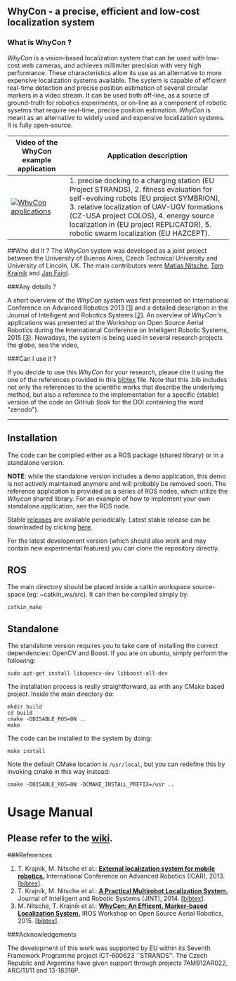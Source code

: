 ## WhyCon - a precise, efficient and low-cost localization system
### What is WhyCon ? 

_WhyCon_ is a vision-based localization system that can be used with low-cost web cameras, and achieves millimiter precision with very high performance.
These characteristics allow its use as an alternative to more expensive localization systems available. 
The system is capable of efficient real-time detection and precise position estimation of several circular markers in a video stream. 
It can be used both off-line, as a source of ground-truth for robotics experiments, or on-line as a component of robotic sysetms that require real-time, precise position estimation.
_WhyCon_ is meant as an alternative to widely used and expensive localization systems. It is fully open-source.

| Video of the WhyCon example application | Application description |
| ------ | ----------- |
|[![WhyCon applications](https://raw.githubusercontent.com/wiki/gestom/WhyCon/pics/whycon.png)](https://www.youtube.com/watch?v=KgKrN8_EmUA"AAAA")|1. precise docking to a charging station (EU Project STRANDS), 2. fitness evaluation for self-evolving robots (EU project SYMBRION), 3. relative localization of UAV-UGV formations (CZ-USA project COLOS), 4. energy source localization in (EU project REPLICATOR), 5. robotic swarm localization (EU HAZCEPT). |

##Who did it ?
The _WhyCon_ system was developed as a joint project between the University of Buenos Aires, Czech Technical University and University of Lincoln, UK.
The main contributors were [Matias Nitsche](https://scholar.google.co.uk/citations?user=Z0hQoRUAAAAJ&hl=en&oi=ao), [Tom Krajnik](http://scholar.google.co.uk/citations?user=Qv3nqgsAAAAJ&hl=en&oi=ao) and [Jan Faigl](https://scholar.google.co.uk/citations?user=-finD_sAAAAJ&hl=en).

###Any details ?

A short overview of the <i>WhyCon</i> system was first presented on International Conference on Advanced Robotics 2013 [[1](#references)] and a detailed description in the Journal of Intelligent and Robotics Systems [[2](#references)].
An overview of _WhyCon's_ applications was presented at the Workshop on Open Source Aerial Robotics during the International Conference on Intelligent Robotic Systems, 2015 [[3](#references)].
Nowadays, the system is being used in several research projects the globe, see the video,   

###Can I use it ?
 
If you decide to use this _WhyCon_ for your research, please cite it using the one of the references provided in this [bibtex](http://raw.githubusercontent.com/wiki/gestom/WhyCon/papers/WhyCon.bib) file.
Note that this .bib includes not only the references to the scientific works that describe the underlying method, but
also a reference to the implementation for a specific (stable) version of the code on GitHub (look for the DOI containing
the word "zenodo").

----

## Installation

The code can be compiled either as a ROS package (shared library) or in a standalone version.

**NOTE**: while the standalone version includes a demo application, this demo is not actively maintained anymore and will probably be removed soon. The reference application is provided as a series of ROS nodes, which utilize the _Whycon_ shared library. For an example of how to implement your own standalone application, see the ROS node.

Stable [releases](https://github.com/lrse/whycon/releases) are available periodically. Latest stable release can be downloaded by clicking [here](https://github.com/lrse/whycon/releases/latest). 

For the latest development version (which should also work and may contain new experimental features) you can clone the repository directly.

## ROS

The main directory should be placed inside a catkin workspace source-space (eg: ~catkin_ws/src).
It can then be compiled simply by:

    catkin_make

## Standalone

The standalone version requires you to take care of installing the correct dependencies: OpenCV and Boost. If you are on ubuntu, simply perform the following:

    sudo apt-get install libopencv-dev libboost-all-dev

The installation process is really straightforward, as with any CMake based project.
Inside the main directory do:

    mkdir build
    cd build
    cmake -DDISABLE_ROS=ON ..
    make

The code can be installed to the system by doing:

    make install

Note the default CMake location is `/usr/local`, but you can redefine this by invoking cmake in this way instead:

    cmake -DDISABLE_ROS=ON -DCMAKE_INSTALL_PREFIX=/usr ..

# Usage Manual

Please refer to the [wiki](https://github.com/lrse/whycon/wiki).
------
###References
1. T. Krajník, M. Nitsche et al.: <b>[External localization system for mobile robotics.](http://raw.githubusercontent.com/wiki/gestom/WhyCon/papers/2013_icar_whycon.pdf)</b> International Conference on Advanced Robotics (ICAR), 2013. [[bibtex](http://raw.githubusercontent.com/wiki/gestom/WhyCon/papers/2013_icar_whycon.bib)].
2. T. Krajník, M. Nitsche et al.: <b>[A Practical Multirobot Localization System.](http://raw.githubusercontent.com/wiki/gestom/WhyCon/papers/2015_JINT_whycon.pdf)</b> Journal of Intelligent and Robotic Systems (JINT), 2014. [[bibtex](http://raw.githubusercontent.com/wiki/gestom/WhyCon/papers/2015_JINT_whycon.bib)].
3. M. Nitsche, T. Krajník et al.: <b>[WhyCon: An Efficent, Marker-based Localization System.](http://raw.githubusercontent.com/wiki/gestom/WhyCon/papers/2015_irososar_whycon.pdf)</b> IROS Workshop on Open Source Aerial Robotics, 2015. [[bibtex](http://raw.githubusercontent.com/wiki/gestom/WhyCon/papers/2015_irososar_whycon.bib)].

###Acknowledgements

The development of this work was supported by EU within its Seventh Framework Programme project ICT-600623 ``STRANDS''.
The Czech Republic and Argentina have given support through projects 7AMB12AR022, ARC/11/11 and 13-18316P.



